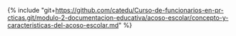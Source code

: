 {% include "git+https://github.com/catedu/Curso-de-funcionarios-en-pr-cticas.git/modulo-2-documentacion-educativa/acoso-escolar/concepto-y-caracteristicas-del-acoso-escolar.md" %}